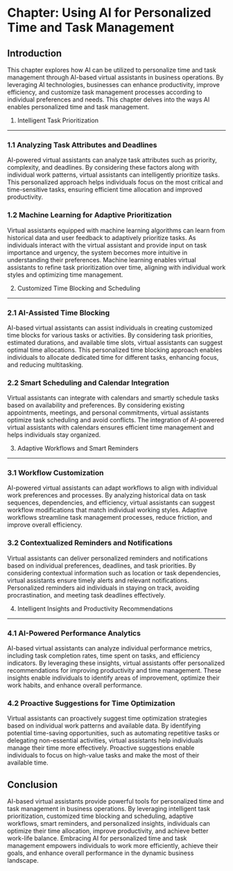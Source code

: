 Chapter: Using AI for Personalized Time and Task Management
===========================================================

Introduction
------------

This chapter explores how AI can be utilized to personalize time and task management through AI-based virtual assistants in business operations. By leveraging AI technologies, businesses can enhance productivity, improve efficiency, and customize task management processes according to individual preferences and needs. This chapter delves into the ways AI enables personalized time and task management.

1. Intelligent Task Prioritization
----------------------------------

### 1.1 Analyzing Task Attributes and Deadlines

AI-powered virtual assistants can analyze task attributes such as priority, complexity, and deadlines. By considering these factors along with individual work patterns, virtual assistants can intelligently prioritize tasks. This personalized approach helps individuals focus on the most critical and time-sensitive tasks, ensuring efficient time allocation and improved productivity.

### 1.2 Machine Learning for Adaptive Prioritization

Virtual assistants equipped with machine learning algorithms can learn from historical data and user feedback to adaptively prioritize tasks. As individuals interact with the virtual assistant and provide input on task importance and urgency, the system becomes more intuitive in understanding their preferences. Machine learning enables virtual assistants to refine task prioritization over time, aligning with individual work styles and optimizing time management.

2. Customized Time Blocking and Scheduling
------------------------------------------

### 2.1 AI-Assisted Time Blocking

AI-based virtual assistants can assist individuals in creating customized time blocks for various tasks or activities. By considering task priorities, estimated durations, and available time slots, virtual assistants can suggest optimal time allocations. This personalized time blocking approach enables individuals to allocate dedicated time for different tasks, enhancing focus, and reducing multitasking.

### 2.2 Smart Scheduling and Calendar Integration

Virtual assistants can integrate with calendars and smartly schedule tasks based on availability and preferences. By considering existing appointments, meetings, and personal commitments, virtual assistants optimize task scheduling and avoid conflicts. The integration of AI-powered virtual assistants with calendars ensures efficient time management and helps individuals stay organized.

3. Adaptive Workflows and Smart Reminders
-----------------------------------------

### 3.1 Workflow Customization

AI-powered virtual assistants can adapt workflows to align with individual work preferences and processes. By analyzing historical data on task sequences, dependencies, and efficiency, virtual assistants can suggest workflow modifications that match individual working styles. Adaptive workflows streamline task management processes, reduce friction, and improve overall efficiency.

### 3.2 Contextualized Reminders and Notifications

Virtual assistants can deliver personalized reminders and notifications based on individual preferences, deadlines, and task priorities. By considering contextual information such as location or task dependencies, virtual assistants ensure timely alerts and relevant notifications. Personalized reminders aid individuals in staying on track, avoiding procrastination, and meeting task deadlines effectively.

4. Intelligent Insights and Productivity Recommendations
--------------------------------------------------------

### 4.1 AI-Powered Performance Analytics

AI-based virtual assistants can analyze individual performance metrics, including task completion rates, time spent on tasks, and efficiency indicators. By leveraging these insights, virtual assistants offer personalized recommendations for improving productivity and time management. These insights enable individuals to identify areas of improvement, optimize their work habits, and enhance overall performance.

### 4.2 Proactive Suggestions for Time Optimization

Virtual assistants can proactively suggest time optimization strategies based on individual work patterns and available data. By identifying potential time-saving opportunities, such as automating repetitive tasks or delegating non-essential activities, virtual assistants help individuals manage their time more effectively. Proactive suggestions enable individuals to focus on high-value tasks and make the most of their available time.

Conclusion
----------

AI-based virtual assistants provide powerful tools for personalized time and task management in business operations. By leveraging intelligent task prioritization, customized time blocking and scheduling, adaptive workflows, smart reminders, and personalized insights, individuals can optimize their time allocation, improve productivity, and achieve better work-life balance. Embracing AI for personalized time and task management empowers individuals to work more efficiently, achieve their goals, and enhance overall performance in the dynamic business landscape.
